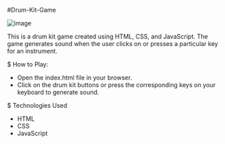 #Drum-Kit-Game


![image](https://github.com/08prerna/Drum-Game/assets/132763290/148ed335-0110-45a6-a63c-f8b25c997ff2)











This is a drum kit game created using HTML, CSS, and JavaScript. The game generates sound when the user clicks on or presses a particular key for an instrument.

$ How to Play:
* Open the index.html file in your browser.
* Click on the drum kit buttons or press the corresponding keys on your keyboard to generate sound.
  
$ Technologies Used
* HTML
* CSS
* JavaScript
